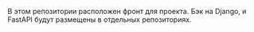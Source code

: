 В этом репозитории расположен фронт для проекта. Бэк на Django, и FastAPI будут размещены в отдельных репозиториях.
